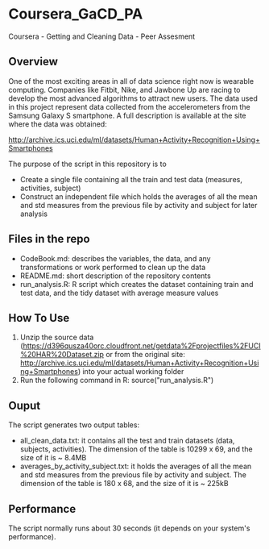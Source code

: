 Coursera_GaCD_PA
================

Coursera - Getting and Cleaning Data - Peer Assesment

## Overview
One of the most exciting areas in all of data science right now is wearable computing. Companies like Fitbit, Nike, and Jawbone Up are racing to develop the most advanced algorithms to attract new users. The data used in this project represent data collected from the accelerometers from the Samsung Galaxy S smartphone. A full description is available at the site where the data was obtained: 

http://archive.ics.uci.edu/ml/datasets/Human+Activity+Recognition+Using+Smartphones

The purpose of the script in this repository is to
- Create a single file containing all the train and test data (measures, activities, subject)
- Construct an independent file which holds the averages of all the mean and std measures from the previous file by activity and subject for later analysis 

## Files in the repo
+ CodeBook.md: describes the variables, the data, and any transformations or work performed to clean up the data
+ README.md: short description of the repository contents
+ run_analysis.R: R script which creates the dataset containing train and test data, and the tidy dataset with average measure values

## How To Use
1. Unzip the source data (https://d396qusza40orc.cloudfront.net/getdata%2Fprojectfiles%2FUCI%20HAR%20Dataset.zip or from the original site: http://archive.ics.uci.edu/ml/datasets/Human+Activity+Recognition+Using+Smartphones) into your actual working folder
2. Run the following command in R: source("run_analysis.R")

## Ouput
The script generates two output tables:
+ all_clean_data.txt: it contains all the test and train datasets (data, subjects, activities). The dimension of the table is 10299 x 69, and the size of it is ~ 8.4MB
+ averages_by_activity_subject.txt: it holds the averages of all the mean and std measures from the previous file by activity and subject. The dimension of the table is 180 x 68, and the size of it is ~ 225kB

## Performance
The script normally runs about 30 seconds (it depends on your system's performance).
